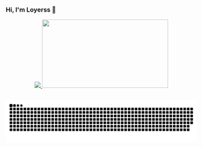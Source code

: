 ### Hi, I'm Loyerss 👋

<div align="center">
    <a href="https://github.com/Loyerss">
    <img height="180em" src="https://github-readme-stats.loyerss.vercel.app/api?username=Loyerss&show_icons=true&theme=react&include_all_commits=true&count_private=true"/>
    <img width="332px" height="180em" src="https://github-readme-stats.loyerss.vercel.app/api/top-langs/?username=Loyerss&layout=compact&langs_count=16&theme=react"/>

<br>

</div>
</div>
  
## 	
  ![Snake animation](https://github.com/Loyerss/Loyerss/blob/output/github-contribution-grid-snake.svg)
</div>
